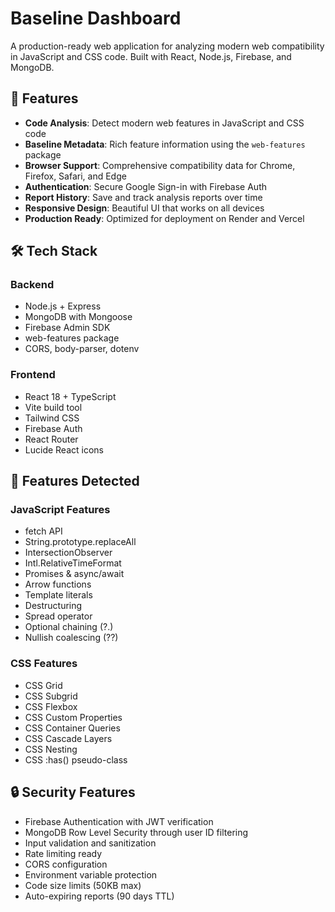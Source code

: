 # Baseline Dashboard

A production-ready web application for analyzing modern web compatibility in JavaScript and CSS code. Built with React, Node.js, Firebase, and MongoDB.

## 🚀 Features

- **Code Analysis**: Detect modern web features in JavaScript and CSS code
- **Baseline Metadata**: Rich feature information using the `web-features` package
- **Browser Support**: Comprehensive compatibility data for Chrome, Firefox, Safari, and Edge
- **Authentication**: Secure Google Sign-in with Firebase Auth
- **Report History**: Save and track analysis reports over time
- **Responsive Design**: Beautiful UI that works on all devices
- **Production Ready**: Optimized for deployment on Render and Vercel

## 🛠 Tech Stack

### Backend
- Node.js + Express
- MongoDB with Mongoose
- Firebase Admin SDK
- web-features package
- CORS, body-parser, dotenv

### Frontend
- React 18 + TypeScript
- Vite build tool
- Tailwind CSS
- Firebase Auth
- React Router
- Lucide React icons


## 🧪 Features Detected

### JavaScript Features
- fetch API
- String.prototype.replaceAll
- IntersectionObserver
- Intl.RelativeTimeFormat
- Promises & async/await
- Arrow functions
- Template literals
- Destructuring
- Spread operator
- Optional chaining (?.)
- Nullish coalescing (??)

### CSS Features
- CSS Grid
- CSS Subgrid
- CSS Flexbox
- CSS Custom Properties
- CSS Container Queries
- CSS Cascade Layers
- CSS Nesting
- CSS :has() pseudo-class



## 🔒 Security Features

- Firebase Authentication with JWT verification
- MongoDB Row Level Security through user ID filtering
- Input validation and sanitization
- Rate limiting ready
- CORS configuration
- Environment variable protection
- Code size limits (50KB max)
- Auto-expiring reports (90 days TTL)

